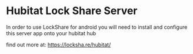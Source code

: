 # Hubitat Lock Share Server

In order to use LockShare for android you will need to install and configure this server app onto your hubitat hub

find out more at: https://locksha.re/hubitat/